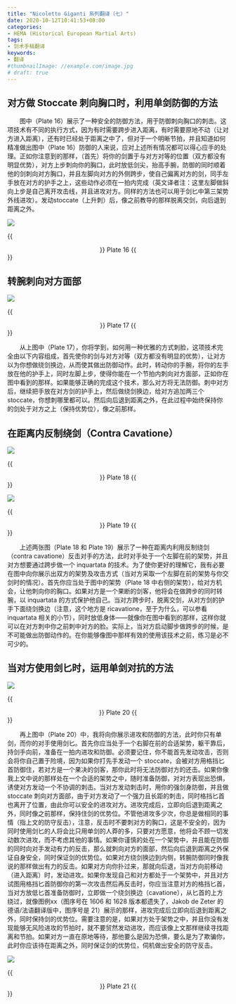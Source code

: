 ```yaml
---
title: "Nicoletto Giganti 系列翻译（七）"
date: 2020-10-12T10:41:53+08:00
categories:
- HEMA (Historical European Martial Arts)
tags:
- 剑术手稿翻译
keywords:
- 翻译
#thumbnailImage: //example.com/image.jpg
# draft: true
---
```


## 对方做 Stoccate 刺向胸口时，利用单剑防御的方法
&ensp;&ensp;&ensp;&ensp;图中（Plate 16）展示了一种安全的防御方法，用于防御刺向胸口的刺击。这项技术有不同的执行方式，因为有时需要跨步进入距离，有时需要原地不动（让对方进入距离），还有时已经处于距离之中了，但对于一个明晰节拍，并且知道如何精准做出图中（Plate 16）防御的人来说，应对上述所有情况都可以得心应手的处理。正如你注意到的那样，（首先）将你的剑置于与对方对等的位置（双方都没有明显优势），对方上步刺向你的胸口，此时放低剑尖，抬高手腕，防御的同时顺着他的剑刺向对方胸口，并且左脚向对方的外侧跨步，使自己偏离对方的剑，同手左手放在对方的护手之上，这些动作必须在一拍内完成（英文译者注：这里左脚做斜向上步是自己离开攻击线，并且进攻对方。同样的方法也可以用于剑匕中第三架势外线进攻）。发动stoccate（上升刺）后，像之前教导的那样脱离交剑，向后退到距离之外。
<!--more-->


![](https://cdn.jsdelivr.net/gh/hopesAccount/Blog@master/Giganti/Plate_16.png)


{{<center>}} Plate 16 {{</center>}}


## 转腕刺向对方面部
![](https://cdn.jsdelivr.net/gh/hopesAccount/Blog@master/Giganti/Plate_17.png)


{{<center>}} Plate 17 {{</center>}}


&ensp;&ensp;&ensp;&ensp;从上图中（Plate 17），你将学到，如何用一种优雅的方式刺脸，这项技术完全由以下内容组成，首先使你的剑与对方对等（双方都没有明显的优势），让对方以为你想做绕剑换边，从而使其做出防御动作。此时，转动你的手腕，将你的左手放在他的护手上，同时左脚上步，使得你能在一个节拍内刺向对方面部，正如你在图中看到的那样。如果能够正确的完成这个技术，那么对方将无法防御。刺中对方后，继续把手放在对方剑的护手上，然后做绕剑换边，给对方追加两三个 stoccate，你想刺哪里都可以。然后向后退到距离之外，在此过程中始终保持你的剑处于对方之上（保持优势位），像之前那样。


## 在距离内反制绕剑（Contra Cavatione）
![](https://cdn.jsdelivr.net/gh/hopesAccount/Blog@master/Giganti/Plate_18.png)


{{<center>}} Plate 18 {{</center>}}


![](https://cdn.jsdelivr.net/gh/hopesAccount/Blog@master/Giganti/Plate_19.png)


{{<center>}} Plate 19 {{</center>}}


&ensp;&ensp;&ensp;&ensp;上述两张图（Plate 18 和 Plate 19）展示了一种在距离内利用反制绕剑（contra cavatione）反击对手的方法，此时对手处于一个左脚在前的架势，并且对方想要通过跨步做一个 inquartata 的技术。为了使你更好的理解它，我有必要在图中向你展示出双方的架势及攻击方式（当对方采取一个左脚在前的架势与你交剑时的情况）。首先你应当处于图中的架势（Plate 18 中右侧的架势），给对方机会，让他刺向你的胸口。如果对方是一个果断的剑客，他将会在做跨步的同时转腕，以 inquartata 的方式保护他自己。当对方跨步时，脱离交剑，从对方剑的护手下面绕剑换边（注意，这个地方是 ricavatione，至于为什么，可以参看 inquartata 相关的小节），同时放低身体——就像你在图中看到的那样，这样你就可以在对方刺中你之前刺中对方的脸。实际上，当对方启动脚步做跨步的时候，是不可能做出防御动作的。在你能够像图中那样有效的使用该技术之前，练习是必不可少的。


## 当对方使用剑匕时，运用单剑对抗的方法
![](https://cdn.jsdelivr.net/gh/hopesAccount/Blog@master/Giganti/Plate_20.png)


{{<center>}} Plate 20 {{</center>}}


&ensp;&ensp;&ensp;&ensp;再上图中（Plate 20）中，我将向你展示进攻和防御的方法，此时你只有单剑，而你的对手使用剑匕。首先你应当处于一个右脚在前的合适架势，躯干靠后，持剑手向前，准备在一拍内进攻和防御。必须要记住，你不能首先发动攻击，否则会将你自己置于险境，因为如果你打先手发动一个 stoccate，会被对方用格挡匕首防御住，若对方是一个果决的剑客，那你此时将无法防御对方的还击。如果你像我上文中说的那样处在一个合适的架势之中，随时准备防御，对对方表现出恐惧，诱使对方发动一个不协调的刺击。当对方发动刺击时，用你的强剑身防御，并且做 stoccate 刺向对方面部，由于对方发动了一个强力且长距的刺击，同时格挡匕首也离开了位置，由此你可以安全的进攻对方。进攻完成后，立即向后退到距离之外，同时像之前那样，保持住剑的优势位。不管他进攻多少次，你总是做相同的事情（指上文的防守反击），注意，反击时不要刺对方的胸口，这是不安全的，因为同时使用剑匕的人将会比只用单剑的人莽的多，只要对方愿意，他将会不顾一切发动数次进攻，而不考虑其他的事情。如果你谨慎的处在一个架势中，并且能在防御的同时向对手发动有力的反击，那么就刺向对方的面部，然后向后退到距离之外保证自身安全，同时保证剑的优势位。如果对方绕剑换边到内侧，转腕防御同时像我说的那样做出有力的反击。如果对方向你扑过来，那就向后退，当对方向前移动（进入距离）时，发动进攻。如果你发现自己和对方都处于一个架势中，并且对方试图用格挡匕首防御你的第一次攻击然后再反击时，你应当注意对方的格挡匕首，当对方放低匕首准备防御时，立即做一个绕剑换边（cavatione），从匕首的上方绕过，就像图例xx（图序号在 1606 和 1628 版本都遗失了，Jakob de Zeter 的德语/法语翻译版中，图序号是 21）展示的那样，进攻完成后立即向后退到距离之外，同时保持剑的优势位。需要注意的是，如果对方处于架势之中，并且你没有发现能够无风险进攻的节拍时，就不要贸然发动进攻，而应该像上文那样继续寻找距离和节拍。如果对方一直在原地等待，那他要么是因为恐惧，要么是为了欺骗你，此时你应该待在距离之外，同时保证剑的优势位，伺机做出安全的防守反击。


![](https://cdn.jsdelivr.net/gh/hopesAccount/Blog@master/Giganti/Plate_21.png)


{{<center>}} Plate 21 {{</center>}}
